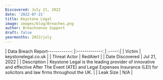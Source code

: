 ```yaml
---
Discovered: July 21, 2022
date: '2022-07-21'
title: Keystone Legal
image: images/blog/Breaches.png
author: Breachsense Support
draft: false
yearmonths: 2022/july
---
```


| Data Breach Report------------:     |:-------------:    | :-----:|
| Victim      | keystonelegal.co.uk      | 
| Threat Actor      | RedAlert      | 
| Date Discovered      | Jul 21, 2022      | 
| Description      | Keystone Legal is the leading provider of innovative and effective After The Event (ATE) and Legal Expenses Insurance (LEI) for solicitors and law firms throughout the UK.      | 
| Leak Size      | N/A      | 

